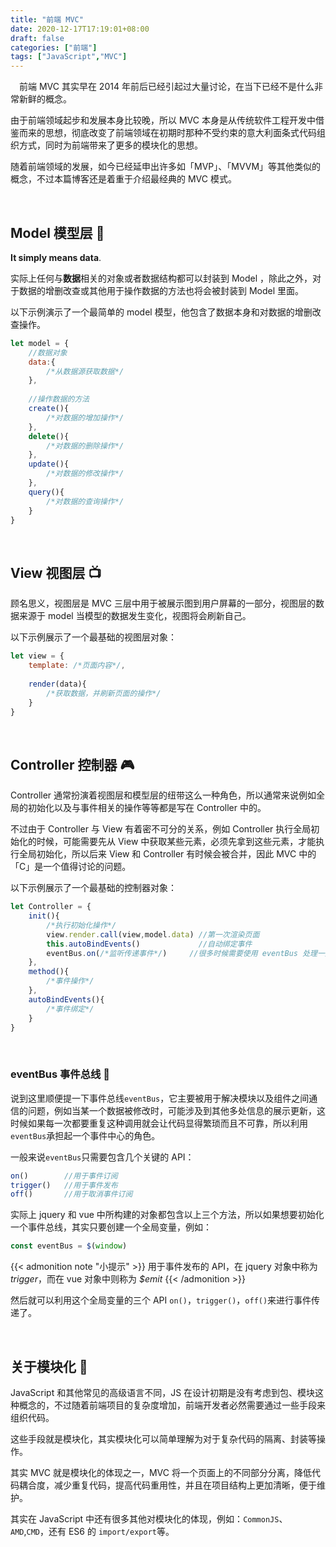```yaml
---
title: "前端 MVC"
date: 2020-12-17T17:19:01+08:00
draft: false
categories: ["前端"]
tags: ["JavaScript","MVC"]
---
```


&emsp;前端 MVC 其实早在 2014 年前后已经引起过大量讨论，在当下已经不是什么非常新鲜的概念。  

由于前端领域起步和发展本身比较晚，所以 MVC 本身是从传统软件工程开发中借鉴而来的思想，彻底改变了前端领域在初期时那种不受约束的意大利面条式代码组织方式，同时为前端带来了更多的模块化的思想。  

随着前端领域的发展，如今已经延申出许多如「MVP」、「MVVM」等其他类似的概念，不过本篇博客还是着重于介绍最经典的 MVC 模式。

&nbsp;

## Model 模型层 :dancer:

**It simply means data**.  

实际上任何与**数据**相关的对象或者数据结构都可以封装到 Model ，除此之外，对于数据的增删改查或其他用于操作数据的方法也将会被封装到 Model  里面。  

以下示例演示了一个最简单的 model 模型，他包含了数据本身和对数据的增删改查操作。

```javascript
let model = {
    //数据对象
    data:{
        /*从数据源获取数据*/
    },
    
    //操作数据的方法
    create(){
        /*对数据的增加操作*/
    },
    delete(){
        /*对数据的删除操作*/
    },
    update(){
        /*对数据的修改操作*/
    },
    query(){
        /*对数据的查询操作*/
    }
}
```

&nbsp;

## View 视图层 :tv:

顾名思义，视图层是 MVC 三层中用于被展示图到用户屏幕的一部分，视图层的数据来源于 model 当模型的数据发生变化，视图将会刷新自己。

以下示例展示了一个最基础的视图层对象：

```javascript
let view = {
    template: /*页面内容*/,
    
    render(data){
        /*获取数据，并刷新页面的操作*/
    }
}
```

&nbsp;

## Controller 控制器 :video_game:

Controller 通常扮演着视图层和模型层的纽带这么一种角色，所以通常来说例如全局的初始化以及与事件相关的操作等等都是写在 Controller 中的。  

不过由于 Controller 与 View 有着密不可分的关系，例如 Controller 执行全局初始化的时候，可能需要先从 View 中获取某些元素，必须先拿到这些元素，才能执行全局初始化，所以后来 View 和 Controller 有时候会被合并，因此 MVC 中的「C」是一个值得讨论的问题。

以下示例展示了一个最基础的控制器对象：

```javascript
let Controller = {
    init(){
        /*执行初始化操作*/
        view.render.call(view,model.data) //第一次渲染页面
        this.autoBindEvents() 			  //自动绑定事件
        eventBus.on(/*监听传递事件*/)     //很多时候需要使用 eventBus 处理一些组件间传递的事件
    },
    method(){
        /*事件操作*/
    },
    autoBindEvents(){
        /*事件绑定*/
    }
}
```

&nbsp;

### eventBus 事件总线 :bus:

说到这里顺便提一下事件总线`eventBus`，它主要被用于解决模块以及组件之间通信的问题，例如当某一个数据被修改时，可能涉及到其他多处信息的展示更新，这时候如果每一次都要重复这种调用就会让代码显得繁琐而且不可靠，所以利用`eventBus`承担起一个事件中心的角色。

一般来说`eventBus`只需要包含几个关键的 API：

```javascript
on()        //用于事件订阅
trigger()   //用于事件发布
off()       //用于取消事件订阅
```

实际上 jquery 和 vue 中所构建的对象都包含以上三个方法，所以如果想要初始化一个事件总线，其实只要创建一个全局变量，例如：

```javascript
const eventBus = $(window)
```

{{< admonition note "小提示" >}}
用于事件发布的 API，在 jquery 对象中称为 *trigger*，而在 vue 对象中则称为 *$emit*
{{< /admonition >}}

然后就可以利用这个全局变量的三个 API `on()`，`trigger()`，`off()`来进行事件传递了。

&nbsp;

## 关于模块化 :microphone:

JavaScript 和其他常见的高级语言不同，JS 在设计初期是没有考虑到包、模块这种概念的，不过随着前端项目的复杂度增加，前端开发者必然需要通过一些手段来组织代码。

这些手段就是模块化，其实模块化可以简单理解为对于复杂代码的隔离、封装等操作。

其实 MVC 就是模块化的体现之一，MVC 将一个页面上的不同部分分离，降低代码耦合度，减少重复代码，提高代码重用性，并且在项目结构上更加清晰，便于维护。

其实在 JavaScript 中还有很多其他对模块化的体现，例如：`CommonJS`、`AMD`,`CMD`，还有 ES6 的 `import/export`等。

